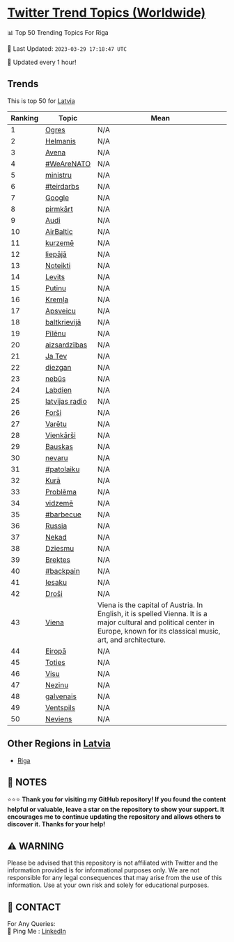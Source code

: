 [Twitter Trend Topics (Worldwide)](https://github.com/ErcinDedeoglu/Twitter-Trend-Topics)
==========


📊 Top 50 Trending Topics For Riga

📆 Last Updated: `2023-03-29 17:18:47 UTC`

🔧 Updated every 1 hour!


## Trends

This is top 50 for [Latvia](</Latvia>)

| Ranking | Topic | Mean |
| ------- | ------------ | ------------ |
| 1 | [Ogres](http://twitter.com/search?q=Ogres) | N/A |
| 2 | [Helmanis](http://twitter.com/search?q=Helmanis) | N/A |
| 3 | [Avena](http://twitter.com/search?q=Avena) | N/A |
| 4 | [#WeAreNATO](http://twitter.com/search?q=%23WeAreNATO) | N/A |
| 5 | [ministru](http://twitter.com/search?q=ministru) | N/A |
| 6 | [#teirdarbs](http://twitter.com/search?q=%23teirdarbs) | N/A |
| 7 | [Google](http://twitter.com/search?q=Google) | N/A |
| 8 | [pirmkārt](http://twitter.com/search?q=pirmk%c4%81rt) | N/A |
| 9 | [Audi](http://twitter.com/search?q=Audi) | N/A |
| 10 | [AirBaltic](http://twitter.com/search?q=AirBaltic) | N/A |
| 11 | [kurzemē](http://twitter.com/search?q=kurzem%c4%93) | N/A |
| 12 | [liepājā](http://twitter.com/search?q=liep%c4%81j%c4%81) | N/A |
| 13 | [Noteikti](http://twitter.com/search?q=Noteikti) | N/A |
| 14 | [Levits](http://twitter.com/search?q=Levits) | N/A |
| 15 | [Putinu](http://twitter.com/search?q=Putinu) | N/A |
| 16 | [Kremļa](http://twitter.com/search?q=Krem%c4%bca) | N/A |
| 17 | [Apsveicu](http://twitter.com/search?q=Apsveicu) | N/A |
| 18 | [baltkrievijā](http://twitter.com/search?q=baltkrievij%c4%81) | N/A |
| 19 | [Pīlēnu](http://twitter.com/search?q=P%c4%abl%c4%93nu) | N/A |
| 20 | [aizsardzības](http://twitter.com/search?q=aizsardz%c4%abbas) | N/A |
| 21 | [Ja Tev](http://twitter.com/search?q=Ja+Tev) | N/A |
| 22 | [diezgan](http://twitter.com/search?q=diezgan) | N/A |
| 23 | [nebūs](http://twitter.com/search?q=neb%c5%abs) | N/A |
| 24 | [Labdien](http://twitter.com/search?q=Labdien) | N/A |
| 25 | [latvijas radio](http://twitter.com/search?q=latvijas+radio) | N/A |
| 26 | [Forši](http://twitter.com/search?q=For%c5%a1i) | N/A |
| 27 | [Varētu](http://twitter.com/search?q=Var%c4%93tu) | N/A |
| 28 | [Vienkārši](http://twitter.com/search?q=Vienk%c4%81r%c5%a1i) | N/A |
| 29 | [Bauskas](http://twitter.com/search?q=Bauskas) | N/A |
| 30 | [nevaru](http://twitter.com/search?q=nevaru) | N/A |
| 31 | [#patolaiku](http://twitter.com/search?q=%23patolaiku) | N/A |
| 32 | [Kurā](http://twitter.com/search?q=Kur%c4%81) | N/A |
| 33 | [Problēma](http://twitter.com/search?q=Probl%c4%93ma) | N/A |
| 34 | [vidzemē](http://twitter.com/search?q=vidzem%c4%93) | N/A |
| 35 | [#barbecue](http://twitter.com/search?q=%23barbecue) | N/A |
| 36 | [Russia](http://twitter.com/search?q=Russia) | N/A |
| 37 | [Nekad](http://twitter.com/search?q=Nekad) | N/A |
| 38 | [Dziesmu](http://twitter.com/search?q=Dziesmu) | N/A |
| 39 | [Brektes](http://twitter.com/search?q=Brektes) | N/A |
| 40 | [#backpain](http://twitter.com/search?q=%23backpain) | N/A |
| 41 | [Iesaku](http://twitter.com/search?q=Iesaku) | N/A |
| 42 | [Droši](http://twitter.com/search?q=Dro%c5%a1i) | N/A |
| 43 | [Viena](http://twitter.com/search?q=Viena) | Viena is the capital of Austria. In English, it is spelled Vienna. It is a major cultural and political center in Europe, known for its classical music, art, and architecture. |
| 44 | [Eiropā](http://twitter.com/search?q=Eirop%c4%81) | N/A |
| 45 | [Toties](http://twitter.com/search?q=Toties) | N/A |
| 46 | [Visu](http://twitter.com/search?q=Visu) | N/A |
| 47 | [Nezinu](http://twitter.com/search?q=Nezinu) | N/A |
| 48 | [galvenais](http://twitter.com/search?q=galvenais) | N/A |
| 49 | [Ventspils](http://twitter.com/search?q=Ventspils) | N/A |
| 50 | [Neviens](http://twitter.com/search?q=Neviens) | N/A |



## Other Regions in [Latvia](</Latvia>)

* [Riga](</Latvia/Riga.md>)



## 📝 NOTES

⭐⭐⭐ **Thank you for visiting my GitHub repository! If you found the content helpful or valuable, leave a star on the repository to show your support. It encourages me to continue updating the repository and allows others to discover it. Thanks for your help!**


## ⚠️ WARNING

Please be advised that this repository is not affiliated with Twitter and the information provided is for informational purposes only. We are not responsible for any legal consequences that may arise from the use of this information. Use at your own risk and solely for educational purposes.


## 📨 CONTACT

 For Any Queries:  
            🏓 Ping Me : [LinkedIn](https://www.linkedin.com/in/ercindedeoglu/)
